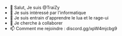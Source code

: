 - 👋 Salut, Je suis @TraiZy
- 👀 Je suis intéressé par l'informatique
- 🌱 Je suis entrain d'apprendre le lua et le rage-ui
- 💞️ Je cherche à collaborer
- 📫 Comment me rejoindre : discord.gg/xpW4mjcbg9
